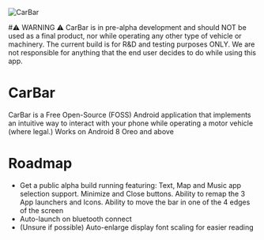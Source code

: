 ![CarBar](https://user-images.githubusercontent.com/86343914/186069326-2c8bd931-9962-4c72-81d9-9131064fe6d5.png)

#⚠️ WARNING ⚠️
CarBar is in pre-alpha development and should NOT be used as a final product, nor while operating any other type of vehicle or machinery. The current build is for R&D and testing purposes ONLY. We are not responsible for anything that the end user decides to do while using this app.
# CarBar
CarBar is a Free Open-Source (FOSS) Android application that implements an intuitive way to interact with your phone while operating a motor vehicle (where legal.) Works on Android 8 Oreo and above

# Roadmap
* Get a public alpha build running featuring: Text, Map and Music app selection support. Minimize and Close buttons. Ability to remap the 3 App launchers and Icons. Ability to move the bar in one of the 4 edges of the screen
* Auto-launch on bluetooth connect
* (Unsure if possible) Auto-enlarge display font scaling for easier reading
